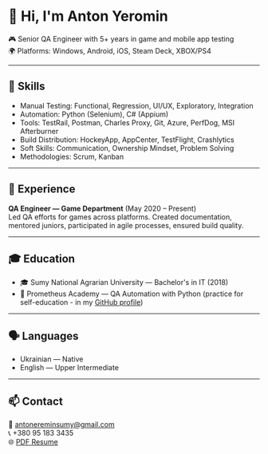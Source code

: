# 👋 Hi, I'm Anton Yeromin

🎮 Senior QA Engineer with 5+ years in game and mobile app testing  
🌍 Platforms: Windows, Android, iOS, Steam Deck, XBOX/PS4

---

## 🧪 Skills
- Manual Testing: Functional, Regression, UI/UX, Exploratory, Integration
- Automation: Python (Selenium), C# (Appium)
- Tools: TestRail, Postman, Charles Proxy, Git, Azure, PerfDog, MSI Afterburner
- Build Distribution: HockeyApp, AppCenter, TestFlight, Crashlytics
- Soft Skills: Communication, Ownership Mindset, Problem Solving
- Methodologies: Scrum, Kanban

---

## 💼 Experience
**QA Engineer — Game Department** (May 2020 – Present)  
Led QA efforts for games across platforms. Created documentation, mentored juniors, participated in agile processes, ensured build quality.

---

## 🎓 Education
- 🎓 Sumy National Agrarian University — Bachelor's in IT (2018)
- 🧠 Prometheus Academy — QA Automation with Python (practice for self-education - in my [GitHub profile]([url](https://github.com/LightNeO)))

---

## 🗣️ Languages
- Ukrainian — Native  
- English — Upper Intermediate

---

## 📫 Contact
📧 antonereminsumy@gmail.com  
📞 +380 95 183 3435  
🌐 [PDF Resume](assets/Anton_Yeryomin_resume.pdf)
